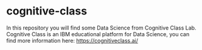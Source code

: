 # cognitive-class
In this repository you will find some Data Science from Cognitive Class Lab. Cognitive Class is an IBM educational platform for Data Science, you can find more information here: https://cognitiveclass.ai/
